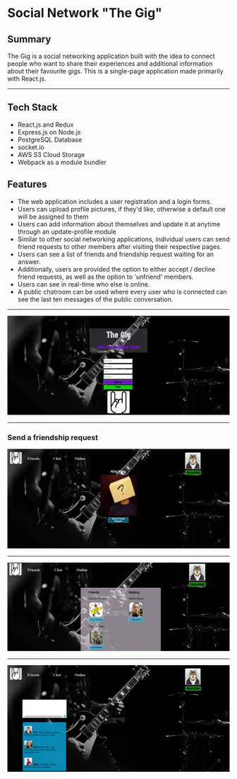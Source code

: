 # Social Network "The Gig"

## Summary

The Gig is a social networking application built with the idea to connect people who want to share their experiences and additional information about their favourite gigs.
This is a single-page application made primarily with React.js.
****

## Tech Stack
* React.js and Redux
* Express.js on Node.js
* PostgreSQL Database
* socket.io
* AWS S3 Cloud Storage
* Webpack as a module bundler

## Features

* The web application includes a user registration and a login forms.
* Users can upload profile pictures, if they'd like, otherwise a default one will be assigned to them
* Users can add information about themselves and update it at anytime through an update-profile module
* Similar to other social networking applications, individual users can send friend requests to other members after visiting their respective pages.
* Users can see a list of friends and friendship request waiting for an answer.
* Additionally, users are provided the option to either accept / decline friend requests, as well as the option to 'unfriend' members.
* Users can see in real-time who else is online.
* A public chatroom can be used where every user who is connected can see the last ten messages of the public conversation.

****

![Social Network Homepage](welcome2.png)

********************************
### Send a friendship request
![Social Network friendsButton](friendshipButton2.png)

****

![Social Network Homepage](friendslist.png)

****

![Social Network Homepage](chat2.png)
